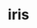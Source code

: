 ---
category: 4-letters
denotation: null
name: iris
reference_link: https://www.etymonline.com/word/iris
root_language: null
root_name: null
title: iris
type: free
word_sums:
- respelling: iris
  sum: 'Iris + '
---